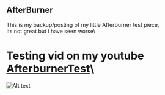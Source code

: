 ## AfterBurner

This is my backup/posting of my little Afterburner test piece, \
Its not great but i have seen worse\
# Testing vid on my youtube [AfterburnerTest](https://youtu.be/r_q5uBkwENI?si=lZsYyg5NFj2jl1zo)\
![Alt text]( https://github.com/UwUyourmom/AfterBurner/blob/main/pics/untitled-f000051.png"Afterburner")

